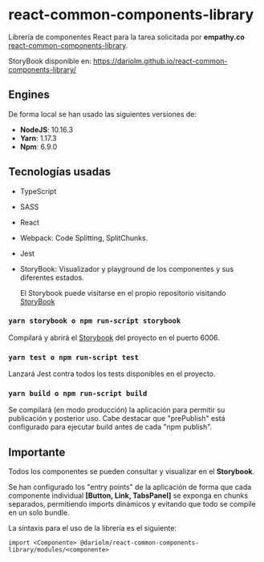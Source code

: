 # react-common-components-library 
 Librería de componentes React para la tarea solicitada por **empathy.co** [react-common-components-library](https://github.com/DarioLM/react-common-components-library).

 StoryBook disponible en: https://dariolm.github.io/react-common-components-library/

## Engines

De forma local se han usado las siguientes versiones de:
- **NodeJS**: 10.16.3
- **Yarn**: 1.17.3
- **Npm**: 6.9.0

## Tecnologías usadas

- TypeScript
- SASS
- React
- Webpack: Code Splitting, SplitChunks.
- Jest
- StoryBook: Visualizador y playground de los componentes y sus diferentes estados.

  El Storybook puede visitarse en el propio repositorio visitando [StoryBook](https://dariolm.github.io/react-common-components-library/?path=/story/button--primary)

### `yarn storybook o npm run-script storybook`

Compilará y abrirá el [Storybook](https://dariolm.github.io/react-common-components-library/?path=/story/button--primary) del proyecto en el puerto 6006.<br />

### `yarn test o npm run-script test`

Lanzará Jest contra todos los tests disponibles en el proyecto.

### `yarn build o npm run-script build`

Se compilará (en modo producción) la aplicación para permitir su publicación y posterior uso.
Cabe destacar que "prePublish" está configurado para ejecutar build antes de cada "npm publish".

## Importante

Todos los componentes se pueden consultar y visualizar en el **Storybook**.

Se han configurado los "entry points" de la aplicación de forma que cada componente individual **[Button, Link, TabsPanel]** se
exponga en chunks separados, permitiendo imports dinámicos y evitando que todo se compile en un solo bundle.

La síntaxis para el uso de la librería es el siguiente:

    import <Componente> @dariolm/react-common-components-library/modules/<componente>